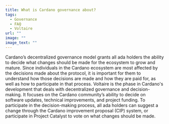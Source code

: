 ```yaml
---
title: What is Cardano governance about?
tags:
  - Governance
  - FAQ
  - Voltaire
url: ""
image: ""
image_text: ""
---
```


Cardano’s decentralized governance model grants all ada holders the ability to decide what changes should be made for the ecosystem to grow and mature. Since individuals in the Cardano ecosystem are most affected by the decisions made about the protocol, it is important for them to understand how those decisions are made and how they are paid for, as well as how to participate in that process. Voltaire is the phase in Cardano's development that deals with decentralized governance and decision-making. It focuses on the Cardano community’s ability to decide on software updates, technical improvements, and project funding. To participate in the decision-making process, all ada holders can suggest a change through the Cardano improvement proposal (CIP) system, or participate in Project Catalyst to vote on what changes should be made.

